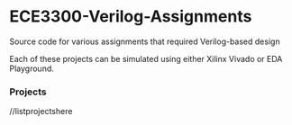 # ECE3300-Verilog-Assignments
Source code for various assignments that required Verilog-based design

Each of these projects can be simulated using either Xilinx Vivado or EDA Playground.

### Projects
//listprojectshere
